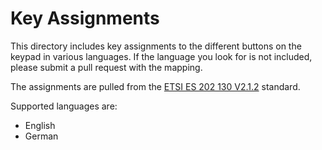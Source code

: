 # Key Assignments

This directory includes key assignments to the different buttons on the keypad in various languages.
If the language you look for is not included, please submit a pull request with the mapping.

The assignments are pulled from
the [ETSI ES 202 130 V2.1.2](https://www.etsi.org/deliver/etsi_es/202100_202199/202130/02.01.02_60/es_202130v020102p.pdf)
standard.

Supported languages are:

- English
- German
